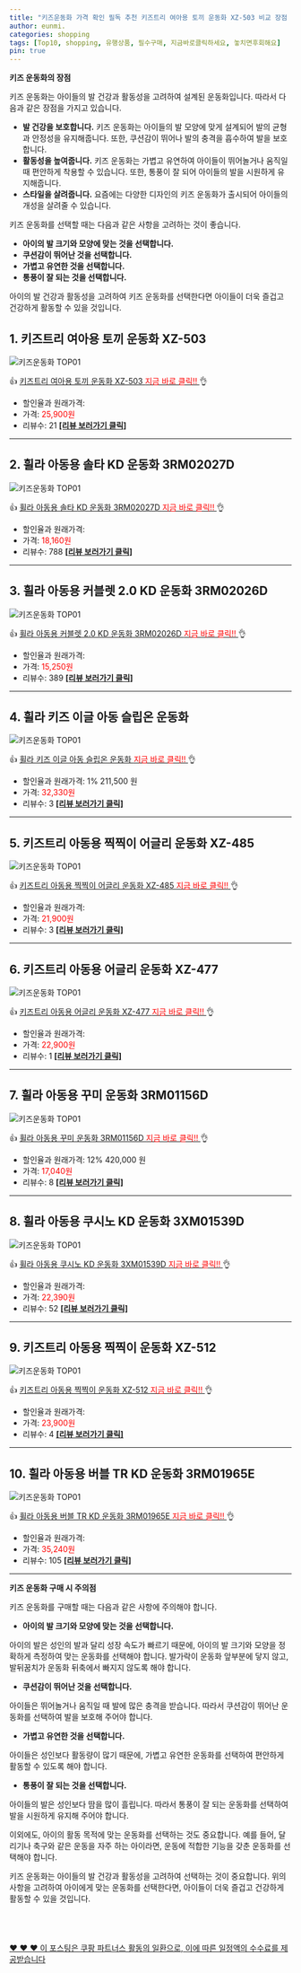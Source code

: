 ```yaml
---
title: "키즈운동화 가격 확인 필독 추천 키즈트리 여아용 토끼 운동화 XZ-503 비교 장점 구매가이드"
author: eunmi.
categories: shopping
tags: [Top10, shopping, 유행상품, 필수구매, 지금바로클릭하세요, 놓치면후회해요]
pin: true
---
```

**키즈 운동화의 장점**

키즈 운동화는 아이들의 발 건강과 활동성을 고려하여 설계된 운동화입니다. 따라서 다음과 같은 장점을 가지고 있습니다.

* **발 건강을 보호합니다.** 키즈 운동화는 아이들의 발 모양에 맞게 설계되어 발의 균형과 안정성을 유지해줍니다. 또한, 쿠션감이 뛰어나 발의 충격을 흡수하여 발을 보호합니다.
* **활동성을 높여줍니다.** 키즈 운동화는 가볍고 유연하여 아이들이 뛰어놀거나 움직일 때 편안하게 착용할 수 있습니다. 또한, 통풍이 잘 되어 아이들의 발을 시원하게 유지해줍니다.
* **스타일을 살려줍니다.** 요즘에는 다양한 디자인의 키즈 운동화가 출시되어 아이들의 개성을 살려줄 수 있습니다.

키즈 운동화를 선택할 때는 다음과 같은 사항을 고려하는 것이 좋습니다.

* **아이의 발 크기와 모양에 맞는 것을 선택합니다.**
* **쿠션감이 뛰어난 것을 선택합니다.**
* **가볍고 유연한 것을 선택합니다.**
* **통풍이 잘 되는 것을 선택합니다.**

아이의 발 건강과 활동성을 고려하여 키즈 운동화를 선택한다면 아이들이 더욱 즐겁고 건강하게 활동할 수 있을 것입니다.

   

## 1. 키즈트리 여아용 토끼 운동화 XZ-503

![키즈운동화 TOP01](https://thumbnail9.coupangcdn.com/thumbnails/remote/230x230ex/image/rs_quotation_api/xoatutaz/abad9541f9e74ee58608a10c4a885910.jpg)


👍 [키즈트리 여아용 토끼 운동화 XZ-503 <font color=red> 지금 바로 클릭!! </font> ](https://link.coupang.com/re/AFFSDP?lptag=AF3617701&subid=GithubCoopas&pageKey=7290083452&traceid=V0-153&itemId=18630617707&vendorItemId=85765918300) 👌 


- 할인율과 원래가격: 
- 가격: <span style='color:red'>25,900원</span>
- 리뷰수: 21  [**[리뷰 보러가기 클릭]**](https://link.coupang.com/re/AFFSDP?lptag=AF3617701&subid=GithubCoopas&pageKey=7290083452&traceid=V0-153&itemId=18630617707&vendorItemId=85765918300)

---


   

## 2. 휠라 아동용 솔타 KD 운동화 3RM02027D

![키즈운동화 TOP01](https://thumbnail6.coupangcdn.com/thumbnails/remote/230x230ex/image/rs_quotation_api/iobdn98i/2f89b9dadce84341b8a1cfa9e5a6072f.jpg)


👍 [휠라 아동용 솔타 KD 운동화 3RM02027D <font color=red> 지금 바로 클릭!! </font> ](https://link.coupang.com/re/AFFSDP?lptag=AF3617701&subid=GithubCoopas&pageKey=6233035033&traceid=V0-153&itemId=12585528348&vendorItemId=79853511580) 👌 


- 할인율과 원래가격: 
- 가격: <span style='color:red'>18,160원</span>
- 리뷰수: 788  [**[리뷰 보러가기 클릭]**](https://link.coupang.com/re/AFFSDP?lptag=AF3617701&subid=GithubCoopas&pageKey=6233035033&traceid=V0-153&itemId=12585528348&vendorItemId=79853511580)

---


   

## 3. 휠라 아동용 커블렛 2.0 KD 운동화 3RM02026D

![키즈운동화 TOP01](https://thumbnail6.coupangcdn.com/thumbnails/remote/230x230ex/image/rs_quotation_api/ld9iykly/271715b6d00746e39ab8628ec5de9f46.jpg)


👍 [휠라 아동용 커블렛 2.0 KD 운동화 3RM02026D <font color=red> 지금 바로 클릭!! </font> ](https://link.coupang.com/re/AFFSDP?lptag=AF3617701&subid=GithubCoopas&pageKey=6235461389&traceid=V0-153&itemId=12555107453&vendorItemId=79823418826) 👌 


- 할인율과 원래가격: 
- 가격: <span style='color:red'>15,250원</span>
- 리뷰수: 389  [**[리뷰 보러가기 클릭]**](https://link.coupang.com/re/AFFSDP?lptag=AF3617701&subid=GithubCoopas&pageKey=6235461389&traceid=V0-153&itemId=12555107453&vendorItemId=79823418826)

---


   

## 4. 휠라 키즈 이글 아동 슬립온 운동화

![키즈운동화 TOP01](https://thumbnail7.coupangcdn.com/thumbnails/remote/230x230ex/image/vendor_inventory/606d/830877f39c7dffb2d6c5bba2c595bdf71ec395fb3a340ec4e231229998f0.jpg)


👍 [휠라 키즈 이글 아동 슬립온 운동화 <font color=red> 지금 바로 클릭!! </font> ](https://link.coupang.com/re/AFFSDP?lptag=AF3617701&subid=GithubCoopas&pageKey=7188931724&traceid=V0-153&itemId=18146231351&vendorItemId=85296581153) 👌 


- 할인율과 원래가격: 1%  211,500   원
- 가격: <span style='color:red'>32,330원</span>
- 리뷰수: 3  [**[리뷰 보러가기 클릭]**](https://link.coupang.com/re/AFFSDP?lptag=AF3617701&subid=GithubCoopas&pageKey=7188931724&traceid=V0-153&itemId=18146231351&vendorItemId=85296581153)

---


   

## 5. 키즈트리 아동용 찍찍이 어글리 운동화 XZ-485

![키즈운동화 TOP01](https://thumbnail8.coupangcdn.com/thumbnails/remote/230x230ex/image/retail/images/2022/08/25/18/3/dd27f1ef-e7a0-4b45-9d43-c005fc0c062c.jpg)


👍 [키즈트리 아동용 찍찍이 어글리 운동화 XZ-485 <font color=red> 지금 바로 클릭!! </font> ](https://link.coupang.com/re/AFFSDP?lptag=AF3617701&subid=GithubCoopas&pageKey=6732372781&traceid=V0-153&itemId=15690015719&vendorItemId=82904857280) 👌 


- 할인율과 원래가격: 
- 가격: <span style='color:red'>21,900원</span>
- 리뷰수: 3  [**[리뷰 보러가기 클릭]**](https://link.coupang.com/re/AFFSDP?lptag=AF3617701&subid=GithubCoopas&pageKey=6732372781&traceid=V0-153&itemId=15690015719&vendorItemId=82904857280)

---


   

## 6. 키즈트리 아동용 어글리 운동화 XZ-477

![키즈운동화 TOP01](https://thumbnail10.coupangcdn.com/thumbnails/remote/230x230ex/image/retail/images/4783163484359088-4a90e83d-d44f-41d1-9489-509a4db15e28.jpg)


👍 [키즈트리 아동용 어글리 운동화 XZ-477 <font color=red> 지금 바로 클릭!! </font> ](https://link.coupang.com/re/AFFSDP?lptag=AF3617701&subid=GithubCoopas&pageKey=6500775442&traceid=V0-153&itemId=14311000893&vendorItemId=81555693980) 👌 


- 할인율과 원래가격: 
- 가격: <span style='color:red'>22,900원</span>
- 리뷰수: 1  [**[리뷰 보러가기 클릭]**](https://link.coupang.com/re/AFFSDP?lptag=AF3617701&subid=GithubCoopas&pageKey=6500775442&traceid=V0-153&itemId=14311000893&vendorItemId=81555693980)

---


   

## 7. 휠라 아동용 꾸미 운동화 3RM01156D

![키즈운동화 TOP01](https://thumbnail8.coupangcdn.com/thumbnails/remote/230x230ex/image/rs_quotation_api/obln6p25/0714b941d5984fbfbf02a9cb63933816.jpg)


👍 [휠라 아동용 꾸미 운동화 3RM01156D <font color=red> 지금 바로 클릭!! </font> ](https://link.coupang.com/re/AFFSDP?lptag=AF3617701&subid=GithubCoopas&pageKey=4841307775&traceid=V0-153&itemId=6257151521&vendorItemId=73453010438) 👌 


- 할인율과 원래가격: 12%  420,000   원
- 가격: <span style='color:red'>17,040원</span>
- 리뷰수: 8  [**[리뷰 보러가기 클릭]**](https://link.coupang.com/re/AFFSDP?lptag=AF3617701&subid=GithubCoopas&pageKey=4841307775&traceid=V0-153&itemId=6257151521&vendorItemId=73453010438)

---


   

## 8. 휠라 아동용 쿠시노 KD 운동화 3XM01539D

![키즈운동화 TOP01](https://thumbnail9.coupangcdn.com/thumbnails/remote/230x230ex/image/rs_quotation_api/jqhcs38w/1b9ea227398a4f6f98e87e162cfbdf18.jpg)


👍 [휠라 아동용 쿠시노 KD 운동화 3XM01539D <font color=red> 지금 바로 클릭!! </font> ](https://link.coupang.com/re/AFFSDP?lptag=AF3617701&subid=GithubCoopas&pageKey=4841310859&traceid=V0-153&itemId=7373876012&vendorItemId=74613784088) 👌 


- 할인율과 원래가격: 
- 가격: <span style='color:red'>22,390원</span>
- 리뷰수: 52  [**[리뷰 보러가기 클릭]**](https://link.coupang.com/re/AFFSDP?lptag=AF3617701&subid=GithubCoopas&pageKey=4841310859&traceid=V0-153&itemId=7373876012&vendorItemId=74613784088)

---


   

## 9. 키즈트리 아동용 찍찍이 운동화 XZ-512

![키즈운동화 TOP01](https://thumbnail10.coupangcdn.com/thumbnails/remote/230x230ex/image/retail/images/2023/08/09/16/2/0d8506d7-462e-49bd-bbab-c33790ee136e.jpg)


👍 [키즈트리 아동용 찍찍이 운동화 XZ-512 <font color=red> 지금 바로 클릭!! </font> ](https://link.coupang.com/re/AFFSDP?lptag=AF3617701&subid=GithubCoopas&pageKey=7515457297&traceid=V0-153&itemId=19701082222&vendorItemId=86830562322) 👌 


- 할인율과 원래가격: 
- 가격: <span style='color:red'>23,900원</span>
- 리뷰수: 4  [**[리뷰 보러가기 클릭]**](https://link.coupang.com/re/AFFSDP?lptag=AF3617701&subid=GithubCoopas&pageKey=7515457297&traceid=V0-153&itemId=19701082222&vendorItemId=86830562322)

---


   

## 10. 휠라 아동용 버블 TR KD 운동화 3RM01965E

![키즈운동화 TOP01](https://thumbnail9.coupangcdn.com/thumbnails/remote/230x230ex/image/retail/images/2855061708428133-2ab7a6e2-801a-4103-8c80-2e247206e276.png)


👍 [휠라 아동용 버블 TR KD 운동화 3RM01965E <font color=red> 지금 바로 클릭!! </font> ](https://link.coupang.com/re/AFFSDP?lptag=AF3617701&subid=GithubCoopas&pageKey=6442059261&traceid=V0-153&itemId=13948630302&vendorItemId=81197845147) 👌 


- 할인율과 원래가격: 
- 가격: <span style='color:red'>35,240원</span>
- 리뷰수: 105  [**[리뷰 보러가기 클릭]**](https://link.coupang.com/re/AFFSDP?lptag=AF3617701&subid=GithubCoopas&pageKey=6442059261&traceid=V0-153&itemId=13948630302&vendorItemId=81197845147)

---
**키즈 운동화 구매 시 주의점**

키즈 운동화를 구매할 때는 다음과 같은 사항에 주의해야 합니다.

* **아이의 발 크기와 모양에 맞는 것을 선택합니다.**

아이의 발은 성인의 발과 달리 성장 속도가 빠르기 때문에, 아이의 발 크기와 모양을 정확하게 측정하여 맞는 운동화를 선택해야 합니다. 발가락이 운동화 앞부분에 닿지 않고, 발뒤꿈치가 운동화 뒤축에서 빠지지 않도록 해야 합니다.

* **쿠션감이 뛰어난 것을 선택합니다.**

아이들은 뛰어놀거나 움직일 때 발에 많은 충격을 받습니다. 따라서 쿠션감이 뛰어난 운동화를 선택하여 발을 보호해 주어야 합니다.

* **가볍고 유연한 것을 선택합니다.**

아이들은 성인보다 활동량이 많기 때문에, 가볍고 유연한 운동화를 선택하여 편안하게 활동할 수 있도록 해야 합니다.

* **통풍이 잘 되는 것을 선택합니다.**

아이들의 발은 성인보다 땀을 많이 흘립니다. 따라서 통풍이 잘 되는 운동화를 선택하여 발을 시원하게 유지해 주어야 합니다.

이외에도, 아이의 활동 목적에 맞는 운동화를 선택하는 것도 중요합니다. 예를 들어, 달리기나 축구와 같은 운동을 자주 하는 아이라면, 운동에 적합한 기능을 갖춘 운동화를 선택해야 합니다.

키즈 운동화는 아이들의 발 건강과 활동성을 고려하여 선택하는 것이 중요합니다. 위의 사항을 고려하여 아이에게 맞는 운동화를 선택한다면, 아이들이 더욱 즐겁고 건강하게 활동할 수 있을 것입니다.<br><br><br><br><br> [ ❤ ❤ ❤ 이 포스팅은 쿠팡 파트너스 활동의 일환으로, 이에 따른 일정액의 수수료를 제공받습니다](https://link.coupang.com/a/bcEFyh)